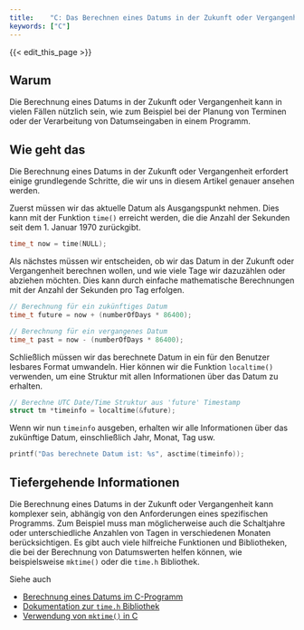 ```yaml
---
title:    "C: Das Berechnen eines Datums in der Zukunft oder Vergangenheit"
keywords: ["C"]
---
```


{{< edit_this_page >}}

## Warum
Die Berechnung eines Datums in der Zukunft oder Vergangenheit kann in vielen Fällen nützlich sein, wie zum Beispiel bei der Planung von Terminen oder der Verarbeitung von Datumseingaben in einem Programm.

## Wie geht das
Die Berechnung eines Datums in der Zukunft oder Vergangenheit erfordert einige grundlegende Schritte, die wir uns in diesem Artikel genauer ansehen werden.

Zuerst müssen wir das aktuelle Datum als Ausgangspunkt nehmen. Dies kann mit der Funktion `time()` erreicht werden, die die Anzahl der Sekunden seit dem 1. Januar 1970 zurückgibt.

```C
time_t now = time(NULL);
```

Als nächstes müssen wir entscheiden, ob wir das Datum in der Zukunft oder Vergangenheit berechnen wollen, und wie viele Tage wir dazuzählen oder abziehen möchten. Dies kann durch einfache mathematische Berechnungen mit der Anzahl der Sekunden pro Tag erfolgen.

```C
// Berechnung für ein zukünftiges Datum
time_t future = now + (numberOfDays * 86400);

// Berechnung für ein vergangenes Datum
time_t past = now - (numberOfDays * 86400);
```

Schließlich müssen wir das berechnete Datum in ein für den Benutzer lesbares Format umwandeln. Hier können wir die Funktion `localtime()` verwenden, um eine Struktur mit allen Informationen über das Datum zu erhalten.

```C
// Berechne UTC Date/Time Struktur aus 'future' Timestamp
struct tm *timeinfo = localtime(&future);
```

Wenn wir nun `timeinfo` ausgeben, erhalten wir alle Informationen über das zukünftige Datum, einschließlich Jahr, Monat, Tag usw.

```C
printf("Das berechnete Datum ist: %s", asctime(timeinfo));
```

## Tiefergehende Informationen
Die Berechnung eines Datums in der Zukunft oder Vergangenheit kann komplexer sein, abhängig von den Anforderungen eines spezifischen Programms. Zum Beispiel muss man möglicherweise auch die Schaltjahre oder unterschiedliche Anzahlen von Tagen in verschiedenen Monaten berücksichtigen. Es gibt auch viele hilfreiche Funktionen und Bibliotheken, die bei der Berechnung von Datumswerten helfen können, wie beispielsweise `mktime()` oder die `time.h` Bibliothek.

Siehe auch
- [Berechnung eines Datums im C-Programm](https://www.thoughtco.com/c-programming-calculating-a-date-958369)
- [Dokumentation zur `time.h` Bibliothek](https://www.tutorialspoint.com/c_standard_library/time_h.htm)
- [Verwendung von `mktime()` in C](https://www.geeksforgeeks.org/mktime-in-c/)